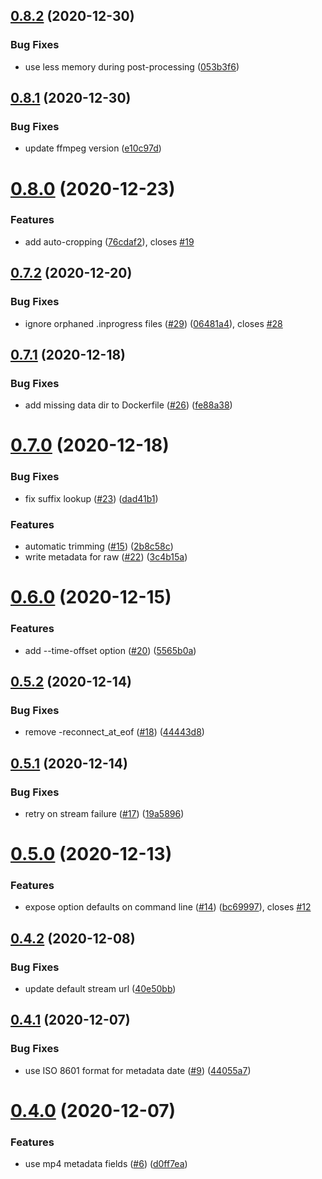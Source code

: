## [0.8.2](https://github.com/nhkrecord/nhk-record/compare/v0.8.1...v0.8.2) (2020-12-30)


### Bug Fixes

* use less memory during post-processing ([053b3f6](https://github.com/nhkrecord/nhk-record/commit/053b3f69e858151ffdbe14a303ddb2d3a481781b))

## [0.8.1](https://github.com/nhkrecord/nhk-record/compare/v0.8.0...v0.8.1) (2020-12-30)


### Bug Fixes

* update ffmpeg version ([e10c97d](https://github.com/nhkrecord/nhk-record/commit/e10c97d7dc4f8d9948e218f95121c033e603bf42))

# [0.8.0](https://github.com/nhkrecord/nhk-record/compare/v0.7.2...v0.8.0) (2020-12-23)


### Features

* add auto-cropping ([76cdaf2](https://github.com/nhkrecord/nhk-record/commit/76cdaf28526a683a7e37f87cf7e16b83a0d768ce)), closes [#19](https://github.com/nhkrecord/nhk-record/issues/19)

## [0.7.2](https://github.com/nhkrecord/nhk-record/compare/v0.7.1...v0.7.2) (2020-12-20)


### Bug Fixes

* ignore orphaned .inprogress files ([#29](https://github.com/nhkrecord/nhk-record/issues/29)) ([06481a4](https://github.com/nhkrecord/nhk-record/commit/06481a4658fe1aa4669dd878c69950ca6c36abd5)), closes [#28](https://github.com/nhkrecord/nhk-record/issues/28)

## [0.7.1](https://github.com/nhkrecord/nhk-record/compare/v0.7.0...v0.7.1) (2020-12-18)


### Bug Fixes

* add missing data dir to Dockerfile ([#26](https://github.com/nhkrecord/nhk-record/issues/26)) ([fe88a38](https://github.com/nhkrecord/nhk-record/commit/fe88a388ac342d014aed53cedd44a605a1a7e8eb))

# [0.7.0](https://github.com/nhkrecord/nhk-record/compare/v0.6.0...v0.7.0) (2020-12-18)


### Bug Fixes

* fix suffix lookup ([#23](https://github.com/nhkrecord/nhk-record/issues/23)) ([dad41b1](https://github.com/nhkrecord/nhk-record/commit/dad41b10a5c21afd546ca0161dec1877d7109faf))


### Features

* automatic trimming ([#15](https://github.com/nhkrecord/nhk-record/issues/15)) ([2b8c58c](https://github.com/nhkrecord/nhk-record/commit/2b8c58c284c9876dff3fb241663ffc516340ee6e))
* write metadata for raw ([#22](https://github.com/nhkrecord/nhk-record/issues/22)) ([3c4b15a](https://github.com/nhkrecord/nhk-record/commit/3c4b15af4fa787111d30478c6a7d2390837be34c))

# [0.6.0](https://github.com/nhkrecord/nhk-record/compare/v0.5.2...v0.6.0) (2020-12-15)

### Features

- add --time-offset option ([#20](https://github.com/nhkrecord/nhk-record/issues/20)) ([5565b0a](https://github.com/nhkrecord/nhk-record/commit/5565b0aa71e53aee819a566f602ebbcc464d917c))

## [0.5.2](https://github.com/nhkrecord/nhk-record/compare/v0.5.1...v0.5.2) (2020-12-14)

### Bug Fixes

- remove -reconnect_at_eof ([#18](https://github.com/nhkrecord/nhk-record/issues/18)) ([44443d8](https://github.com/nhkrecord/nhk-record/commit/44443d8c3a4009af1d9316f37868b72c95bd70e6))

## [0.5.1](https://github.com/nhkrecord/nhk-record/compare/v0.5.0...v0.5.1) (2020-12-14)

### Bug Fixes

- retry on stream failure ([#17](https://github.com/nhkrecord/nhk-record/issues/17)) ([19a5896](https://github.com/nhkrecord/nhk-record/commit/19a58965fb7fc0e9f23974451327a3ec3dc55c83))

# [0.5.0](https://github.com/nhkrecord/nhk-record/compare/v0.4.2...v0.5.0) (2020-12-13)

### Features

- expose option defaults on command line ([#14](https://github.com/nhkrecord/nhk-record/issues/14)) ([bc69997](https://github.com/nhkrecord/nhk-record/commit/bc69997640858ee1aa65290641dc77a65cabfadd)), closes [#12](https://github.com/nhkrecord/nhk-record/issues/12)

## [0.4.2](https://github.com/nhkrecord/nhk-record/compare/v0.4.1...v0.4.2) (2020-12-08)

### Bug Fixes

- update default stream url ([40e50bb](https://github.com/nhkrecord/nhk-record/commit/40e50bb9ba7b3adc18853d8f7b1861881be8c6ab))

## [0.4.1](https://github.com/nhkrecord/nhk-record/compare/v0.4.0...v0.4.1) (2020-12-07)

### Bug Fixes

- use ISO 8601 format for metadata date ([#9](https://github.com/nhkrecord/nhk-record/issues/9)) ([44055a7](https://github.com/nhkrecord/nhk-record/commit/44055a7d4e668fef2cca4429758959c56e6b8854))

# [0.4.0](https://github.com/nhkrecord/nhk-record/compare/v0.3.0...v0.4.0) (2020-12-07)

### Features

- use mp4 metadata fields ([#6](https://github.com/nhkrecord/nhk-record/issues/6)) ([d0ff7ea](https://github.com/nhkrecord/nhk-record/commit/d0ff7ea55be932e94625cfb20f1c638a30d0e047))
